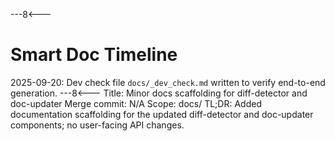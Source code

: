 ---8<---
# Smart Doc Timeline

2025-09-20: Dev check file `docs/_dev_check.md` written to verify end-to-end generation.
---8<---
Title: Minor docs scaffolding for diff-detector and doc-updater
Merge commit: N/A
Scope: docs/
TL;DR: Added documentation scaffolding for the updated diff-detector and doc-updater components; no user-facing API changes.
